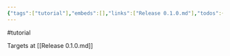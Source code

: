 ```yaml
---
{"tags":["tutorial"],"embeds":[],"links":["Release 0.1.0.md"],"todos":{"done":[],"pending":[]},"uuid":"428794df-662c-42a2-a68b-ca624b88f83b"}
---
```

#tutorial

Targets at [[Release 0.1.0.md]]